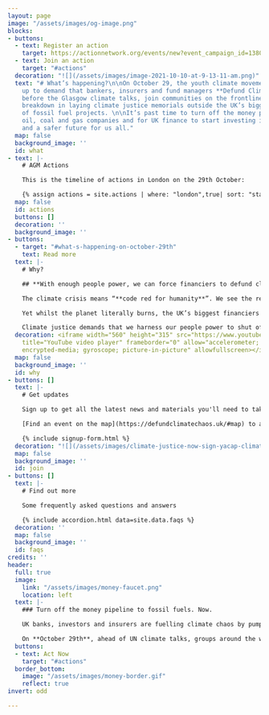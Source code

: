 ```yaml
---
layout: page
image: "/assets/images/og-image.png"
blocks:
- buttons:
  - text: Register an action
    target: https://actionnetwork.org/events/new?event_campaign_id=13806
  - text: Join an action
    target: "#actions"
  decoration: "![](/assets/images/image-2021-10-10-at-9-13-11-am.png)"
  text: "# What’s happening?\n\nOn October 29, the youth climate movement is rising
    up to demand that bankers, insurers and fund managers **Defund Climate Chaos**.\n\nJust
    before the Glasgow climate talks, join communities on the frontlines of climate
    breakdown in laying climate justice memorials outside the UK’s biggest funders
    of fossil fuel projects. \n\nIt’s past time to turn off the money pipeline to
    oil, coal and gas companies and for UK finance to start investing in climate justice
    and a safer future for us all."
  map: false
  background_image: ''
  id: what
- text: |-
    # AGM Actions

    This is the timeline of actions in London on the 29th October:

    {% assign actions = site.actions | where: "london",true| sort: "start_date" %}{% include timeline.html data=actions %}
  map: false
  id: actions
  buttons: []
  decoration: ''
  background_image: ''
- buttons:
  - target: "#what-s-happening-on-october-29th"
    text: Read more
  text: |-
    # Why?

    ## **With enough people power, we can force financiers to defund climate chaos. Join us.**

    The climate crisis means “**code red for humanity**”. We see the reality raging around us with floods, wildfires and storms every day.

    Yet whilst the planet literally burns, the UK’s biggest financiers keep pouring billions of pounds each year into fuelling the fire. **Barclays, HSBC, Lloyds of London** to name just a few - they still fund fossil fuels.

    Climate justice demands that we harness our people power to shut off the money pipeline to oil, coal and gas immediately.
  decoration: <iframe width="560" height="315" src="https://www.youtube.com/embed/0_Oj6v5Wb80"
    title="YouTube video player" frameborder="0" allow="accelerometer; autoplay; clipboard-write;
    encrypted-media; gyroscope; picture-in-picture" allowfullscreen></iframe>
  map: false
  background_image: ''
  id: why
- buttons: []
  text: |-
    # Get updates

    Sign up to get all the latest news and materials you'll need to take action on October 29.

    [Find an event on the map](https://defundclimatechaos.uk/#map) to attend near you or [sign up to host your own event](https://actionnetwork.org/events/04aef390f9ed2e182154029889a339e3e6b27d36/edit).

    {% include signup-form.html %}
  decoration: "![](/assets/images/climate-justice-now-sign-yacap-climate-strike-2020.png)"
  map: false
  background_image: ''
  id: join
- buttons: []
  text: |-
    # Find out more

    Some frequently asked questions and answers

    {% include accordion.html data=site.data.faqs %}
  decoration: ''
  map: false
  background_image: ''
  id: faqs
credits: ''
header:
  full: true
  image:
    link: "/assets/images/money-faucet.png"
    location: left
  text: |-
    ### Turn off the money pipeline to fossil fuels. Now.

    UK banks, investors and insurers are fuelling climate chaos by pumping billions of pounds into fossil fuels each year.

    On **October 29th**, ahead of UN climate talks, groups around the world are rising up to demand that governments and corporations **#DefundClimateChaos**.
  buttons:
  - text: Act Now
    target: "#actions"
  border_bottom:
    image: "/assets/images/money-border.gif"
    reflect: true
invert: odd

---
```

